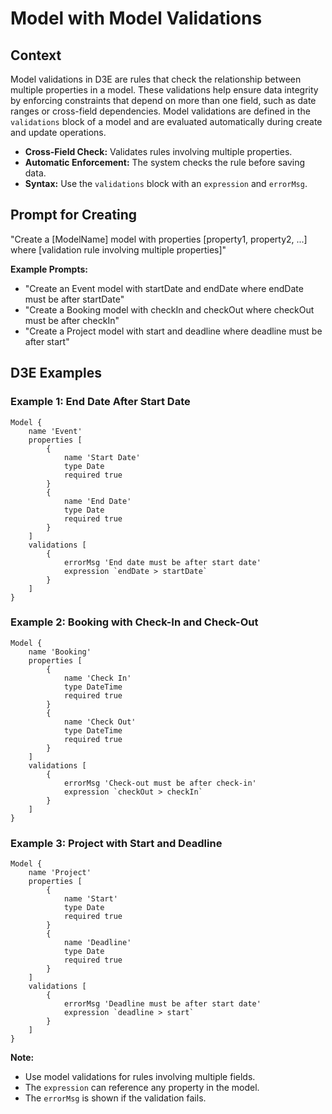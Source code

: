# Model with Model Validations

## Context

Model validations in D3E are rules that check the relationship between multiple properties in a model. These validations help ensure data integrity by enforcing constraints that depend on more than one field, such as date ranges or cross-field dependencies. Model validations are defined in the `validations` block of a model and are evaluated automatically during create and update operations.

- **Cross-Field Check:** Validates rules involving multiple properties.
- **Automatic Enforcement:** The system checks the rule before saving data.
- **Syntax:** Use the `validations` block with an `expression` and `errorMsg`.

## Prompt for Creating

"Create a [ModelName] model with properties [property1, property2, ...] where [validation rule involving multiple properties]"

**Example Prompts:**
- "Create an Event model with startDate and endDate where endDate must be after startDate"
- "Create a Booking model with checkIn and checkOut where checkOut must be after checkIn"
- "Create a Project model with start and deadline where deadline must be after start"

## D3E Examples

### Example 1: End Date After Start Date

```d3e
Model {
    name 'Event'
    properties [
        {
            name 'Start Date'
            type Date
            required true
        }
        {
            name 'End Date'
            type Date
            required true
        }
    ]
    validations [
        {
            errorMsg 'End date must be after start date'
            expression `endDate > startDate`
        }
    ]
}
```

### Example 2: Booking with Check-In and Check-Out

```d3e
Model {
    name 'Booking'
    properties [
        {
            name 'Check In'
            type DateTime
            required true
        }
        {
            name 'Check Out'
            type DateTime
            required true
        }
    ]
    validations [
        {
            errorMsg 'Check-out must be after check-in'
            expression `checkOut > checkIn`
        }
    ]
}
```

### Example 3: Project with Start and Deadline

```d3e
Model {
    name 'Project'
    properties [
        {
            name 'Start'
            type Date
            required true
        }
        {
            name 'Deadline'
            type Date
            required true
        }
    ]
    validations [
        {
            errorMsg 'Deadline must be after start date'
            expression `deadline > start`
        }
    ]
}
```

**Note:**
- Use model validations for rules involving multiple fields.
- The `expression` can reference any property in the model.
- The `errorMsg` is shown if the validation fails.
